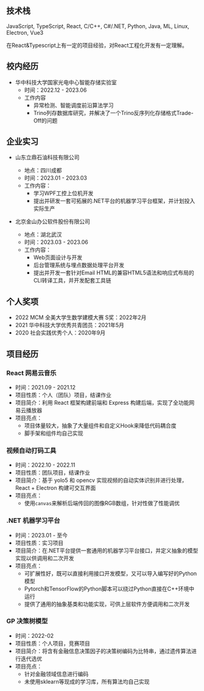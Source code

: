 ## 技术栈

JavaScript, TypeScript, React, C/C++, C#/.NET, Python, Java, ML, Linux, Electron, Vue3

在React&Typescript上有一定的项目经验，对React工程化开发有一定理解。

## 校内经历

- 华中科技大学国家光电中心智能存储实验室
  - 时间：2022.12 - 2023.06
  - 工作内容
    - 异常检测、智能调度前沿算法学习
    - Trino列存数据库研究，并解决了一个Trino反序列化存储格式Trade-Off的问题

## 企业实习

- 山东立鼎石油科技有限公司
  - 地点：四川成都
  - 时间：2023.01 - 2023.03
  - 工作内容：
    - 学习WPF工控上位机开发
    - 提出并研发一套可拓展的.NET平台的机器学习平台框架，并计划投入实际生产

- 北京金山办公软件股份有限公司
  - 地点：湖北武汉
  - 时间：2023.03 - 2023.06
  - 工作内容：
    - Web页面设计与开发
    - 后台管理系统与埋点数据处理平台开发
    - 提出并开发一套针对Email HTML的兼容HTML5语法和响应式布局的CLI转译工具，并开发配套工具链

## 个人奖项

- 2022 MCM 全美大学生数学建模大赛 S奖：2022年2月
- 2021 华中科技大学优秀共青团员：2021年5月
- 2020 社会实践优秀个人：2020年9月


## 项目经历

### React 网易云音乐

- 时间：2021.09 - 2021.12
- 项目性质：个人（团队）项目，结课作业
- 项目简介：利用 React 框架构建前端和 Express 构建后端，实现了全功能网易云播放器
- 项目亮点：
  - 项目体量较大，抽象了大量组件和自定义Hook来降低代码耦合度
  - 脚手架和组件均自己实现

### 视频自动打码工具

- 时间：2022.10 - 2022.11
- 项目性质：团队项目，结课作业
- 项目简介：基于 yolo5 和 opencv 实现视频的自动实体识别并进行处理，React + Electron 构建可交互界面
- 项目亮点：
  - 使用`canvas`来解析后端传回的图像RGB数组，针对性做了性能调优

### .NET 机器学习平台

- 时间：2023.01 - 至今
- 项目性质：实习项目
- 项目简介：在.NET平台提供一套通用的机器学习平台接口，并定义抽象的模型实现以供调用和二次开发
- 项目亮点：
  - 可扩展性好，既可以直接利用接口开发模型，又可以导入编写好的Python模型
  - Pytorch和TensorFlow的Python脚本可以绕过Python直接在C++环境中运行
  - 提供了通用的抽象基类和功能实现，可供上层软件方便调用和二次开发

### GP 决策树模型

- 时间：2022-02
- 项目性质：个人项目，竞赛项目
- 项目简介：将含有金融信息决策因子的决策树编码为比特串，通过遗传算法进行迭代选优
- 项目亮点：
  - 针对金融领域信息进行编码
  - 未使用sklearn等现成的学习库，所有算法均自己实现


### 
